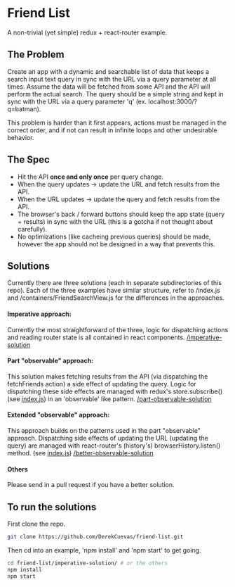# Friend List
A non-trivial (yet simple) redux + react-router example.

## The Problem
Create an app with a dynamic and searchable list of data that keeps a search input text query in sync with the URL via a query parameter at all times. Assume the data will be fetched from some API and the API will perform the actual search. The query should be a simple string and kept in sync with the URL via a query parameter 'q' (ex. localhost:3000/?q=batman).

This problem is harder than it first appears, actions must be managed in the correct order, and if not can result in infinite loops and other undesirable behavior.

## The Spec
- Hit the API **once and only once** per query change.
- When the query updates -> update the URL and fetch results from the API.
- When the URL updates -> update the query and fetch results from the API.
- The browser's back / forward buttons should keep the app state (query + results) in sync with the URL (this is a gotcha if not thought about carefully).
- No optimizations (like cacheing previous queries) should be made, however the app should not be designed in a way that prevents this.

## Solutions
Currently there are three solutions (each in separate subdirectories of this repo). Each of the three examples have similar structure, refer to /index.js and /containers/FriendSearchView.js for the differences in the approaches.

#### Imperative approach:
Currently the most straightforward of the three, logic for dispatching actions and reading router state is all contained in react components. [/imperative-solution](https://github.com/DerekCuevas/friend-list/tree/master/imperative-solution)

#### Part "observable" approach:
This solution makes fetching results from the API (via dispatching the fetchFriends action) a side effect of updating the query. Logic for dispatching these side effects are managed with redux's store.subscribe() (see [index.js](https://github.com/DerekCuevas/friend-list/blob/master/part-observable-solution/index.js#L14)) in an 'observable' like pattern. [/part-observable-solution](https://github.com/DerekCuevas/friend-list/tree/master/part-observable-solution)

#### Extended "observable" approach:
This approach builds on the patterns used in the part "observable" approach. Dispatching side effects of updating the URL (updating the query) are managed with react-router's (history's) browserHistory.listen() method. (see [index.js](https://github.com/DerekCuevas/friend-list/blob/master/better-observable-solution/index.js#L28)) [/better-observable-solution](https://github.com/DerekCuevas/friend-list/tree/master/better-observable-solution)

#### Others
Please send in a pull request if you have a better solution.

## To run the solutions
First clone the repo.

```sh
git clone https://github.com/DerekCuevas/friend-list.git
```

Then cd into an example, 'npm install' and 'npm start' to get going.

```sh
cd friend-list/imperative-solution/ # or the others
npm install
npm start
```
